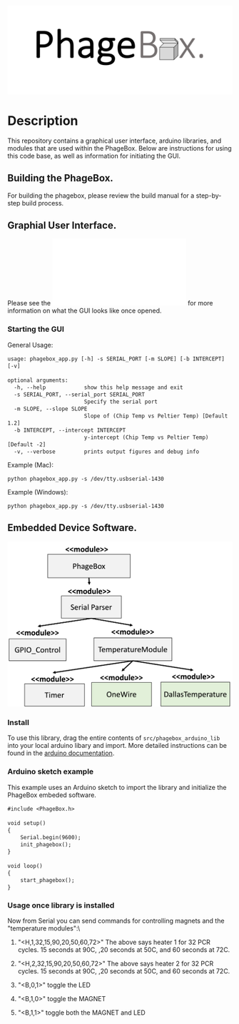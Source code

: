 ![PhageBox Logo](figures/logo.png)

# Description

This repository contains a graphical user interface, arduino libraries, and modules that are used within the PhageBox. Below are instructions for using this code base, as well as information for initiating the GUI.

## Building the PhageBox.

For building the phagebox, please review the build manual for a step-by-step build process.

## Graphial User Interface.

Please see the ![GUI diagram](figures/GUI.pdf) for more information on what the GUI looks like once opened.

### Starting the GUI

General Usage:

```
usage: phagebox_app.py [-h] -s SERIAL_PORT [-m SLOPE] [-b INTERCEPT] [-v]

optional arguments:
  -h, --help            show this help message and exit
  -s SERIAL_PORT, --serial_port SERIAL_PORT
                        Specify the serial port
  -m SLOPE, --slope SLOPE
                        Slope of (Chip Temp vs Peltier Temp) [Default 1.2]
  -b INTERCEPT, --intercept INTERCEPT
                        y-intercept (Chip Temp vs Peltier Temp) [Default -2]
  -v, --verbose         prints output figures and debug info
```

Example (Mac):

```
python phagebox_app.py -s /dev/tty.usbserial-1430
```

Example (Windows):

```
python phagebox_app.py -s /dev/tty.usbserial-1430
```

## Embedded Device Software.

![Software box diagram](figures/box_diagram.png)

### Install

To use this library, drag the entire contents of `src/phagebox_arduino_lib` into your local arduino libary and import. More detailed instructions can be found in the [arduino documentation](https://docs.arduino.cc/software/ide-v1/tutorials/installing-libraries).

### Arduino sketch example

This example uses an Arduino sketch to import the library and initialize the PhageBox embeded software.

```
#include <PhageBox.h>

void setup()
{
    Serial.begin(9600);
    init_phagebox();
}

void loop()
{
    start_phagebox();
}
```

### Usage once library is installed

Now from Serial you can send commands for controlling magnets and the "temperature modules":\

1. "<H,1,32,15,90,20,50,60,72>"
   The above says heater 1 for 32 PCR cycles. 15 seconds at 90C, ,20 seconds at 50C, and 60 seconds at 72C.

2. "<H,2,32,15,90,20,50,60,72>"
   The above says heater 2 for 32 PCR cycles. 15 seconds at 90C, ,20 seconds at 50C, and 60 seconds at 72C.

3. "<B,0,1>"
   toggle the LED

4. "<B,1,0>"
   toggle the MAGNET

5. "<B,1,1>"
   toggle both the MAGNET and LED
